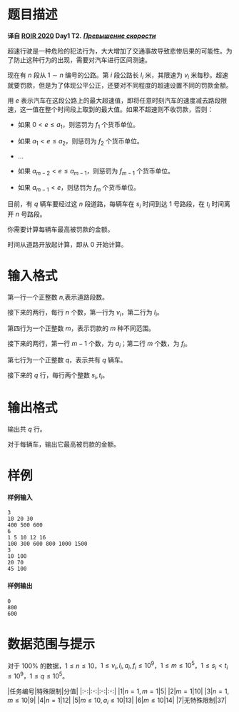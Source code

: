 
# 题目描述

**译自 [ROIR 2020](http://neerc.ifmo.ru/school/archive/2019-2020.html) Day1 T2.** ***[Превышение скорости](http://neerc.ifmo.ru/school/archive/2019-2020/ru-olymp-regional-2020-day1.pdf)***

超速行驶是一种危险的犯法行为，大大增加了交通事故导致悲惨后果的可能性。为了防止这种行为的出现，需要对汽车进行区间测速。

现在有 $n$ 段从 $1\sim n$ 编号的公路。第 $i$ 段公路长 $l_i$ 米，其限速为 $v_i$ 米每秒。超速就要罚款，但是为了体现公平公正，还要对不同程度的超速设置不同的罚款金额。

用 $e$ 表示汽车在这段公路上的最大超速值，即将任意时刻汽车的速度减去路段限速，这一值在整个时间段上取到的最大值。如果不超速则不收罚款，否则：

- 如果 $0<e\leq a_1$，则惩罚为 $f_1$ 个货币单位。

- 如果 $a_1<e\leq a_2$，则惩罚为 $f_2$ 个货币单位。

- ...

- 如果 $a_{m-2}<e\leq a_{m-1}$，则惩罚为 $f_{m-1}$ 个货币单位。

- 如果 $a_{m-1}<e$，则惩罚为 $f_m$ 个货币单位。

目前，有 $q$ 辆车要经过这 $n$ 段道路，每辆车在 $s_i$ 时间到达 $1$ 号路段，在 $t_i$ 时间离开 $n$ 号路段。

你需要计算每辆车最高被罚款的金额。

时间从道路开放起计算，即从 $0$ 开始计算。

 

# 输入格式

第一行一个正整数 $n$,表示道路段数。

接下来的两行，每行 $n$ 个数，第一行为 $v_i$，第二行为 $l_i$。

第四行为一个正整数 $m$，表示罚款的 $m$ 种不同范围。

接下来的两行，第一行 $m-1$ 个数，为 $a_i$；第二行 $m$ 个数，为 $f_i$。

第七行为一个正整数 $q$，表示共有 $q$ 辆车。

接下来的 $q$ 行，每行两个整数 $s_i,t_i$。

# 输出格式

输出共 $q$ 行。

对于每辆车，输出它最高被罚款的金额。

# 样例

#### 样例输入
```plain
3
10 20 30
400 500 600
6
1 5 10 12 16
100 300 600 800 1000 1500
3
10 100
20 70
45 100
```

#### 样例输出
```plain
0
800
600
```

# 数据范围与提示

对于 $100\%$ 的数据，$1\leq n\leq 10$，$1\leq v_i,l_i,a_i,f_i\leq 10^9$，$1\leq m\leq 10^5$，$1\leq s_i<t_i\leq 10^9$，$1\le q\le 10^5$。

|任务编号|特殊限制|分值|
|:-:|:-:|:-:|:-:|
|$1$|$n=1,m=1$|$5$|
|$2$|$m=1$|$10$|
|$3$|$n=1,m\leq 10$|$9$|
|$4$|$n=1$|$12$|
|$5$|$m\leq 10,a_i\leq 10$|$13$|
|$6$|$m\leq 10$|$14$|
|$7$|无特殊限制|$37$|

